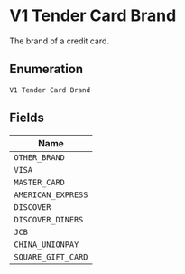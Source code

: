 
# V1 Tender Card Brand

The brand of a credit card.

## Enumeration

`V1 Tender Card Brand`

## Fields

| Name |
|  --- |
| `OTHER_BRAND` |
| `VISA` |
| `MASTER_CARD` |
| `AMERICAN_EXPRESS` |
| `DISCOVER` |
| `DISCOVER_DINERS` |
| `JCB` |
| `CHINA_UNIONPAY` |
| `SQUARE_GIFT_CARD` |

